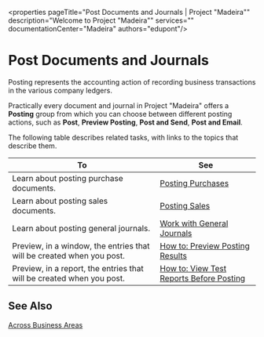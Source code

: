 <properties
	pageTitle="Post Documents and Journals | Project "Madeira""
        description="Welcome to Project "Madeira"" 
        services="" 
        documentationCenter="Madeira"
        authors="edupont"/>
    
# Post Documents and Journals
Posting represents the accounting action of recording business transactions in the various company ledgers.

Practically every document and journal in Project "Madeira" offers a **Posting** group from which you can choose between different posting actions, such as **Post**, **Preview Posting**, **Post and Send**, **Post and Email**.

The following table describes related tasks, with links to the topics that describe them.

|To|See|
|--|---| 
|Learn about posting purchase documents.|[Posting Purchases](ui-post-purchases.md)| 
|Learn about posting sales documents.|[Posting Sales](ui-post-sales.md)|
|Learn about posting general journals.|[Work with General Journals](ui-work-general-journals.md)|
|Preview, in a window, the entries that will be created when you post.|[How to: Preview Posting Results](ui-how-preview-post-results.md)|
|Preview, in a report, the entries that will be created when you post.|[How to: View Test Reports Before Posting](ui-how-view-test-reports-posting.md)|

## See Also
[Across Business Areas](ui-across-business-areas.md)